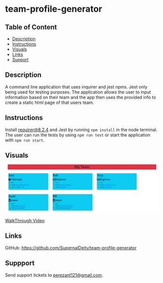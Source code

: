 # team-profile-generator

## Table of Content
* [Description](#description)
* [Instructions](#instructions)
* [Visuals](#visuals)
* [Links](#links)
* [Support](#support)


## Description
A command line application that uses inquirer and jest npms. Jest only being used for testing purposes. The application allows the user to input information based on their team and the app then uses the provided info to create a static html page of that users team.

## Instructions
Install requirer@8.2.4 and Jest by running ```npm install``` in the node terminal. The user can run the tests by using ```npm run test``` or start the application with ```npm run start```.

## Visuals
![example of program](./assets/team-profile-generator.png)

[WalkThrough Video](https://drive.google.com/file/d/1tCZ2B3Yp-tfmhUNlTos2COBTFLECeCzM/view?usp=sharing)

## Links
GitHub: https://github.com/SupernalDeity/team-profile-generator

## Suppport
Send support tickets to perezant121@gmail.com.
